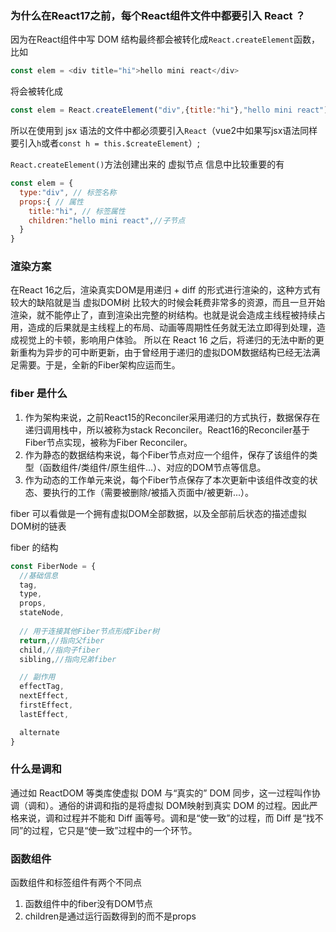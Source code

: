 ### 为什么在React17之前，每个React组件文件中都要引入 React ？
因为在React组件中写 DOM 结构最终都会被转化成`React.createElement`函数，比如
```js
const elem = <div title="hi">hello mini react</div>
```
将会被转化成
```js
const elem = React.createElement("div",{title:"hi"},"hello mini react");
```
所以在使用到 jsx 语法的文件中都必须要引入`React`（vue2中如果写jsx语法同样要引入`h`或者`const h = this.$createElement`）;

`React.createElement()`方法创建出来的 虚拟节点 信息中比较重要的有
```js
const elem = {
  type:"div", // 标签名称
  props:{ // 属性
    title:"hi", // 标签属性
    children:"hello mini react",//子节点
  }
}
```

### 渲染方案
在React 16之后，渲染真实DOM是用递归 + diff 的形式进行渲染的，这种方式有较大的缺陷就是当 虚拟DOM树 比较大的时候会耗费非常多的资源，而且一旦开始渲染，就不能停止了，直到渲染出完整的树结构。也就是说会造成主线程被持续占⽤，造成的后果就是主线程上的布局、动画等周期性任务就⽆法立即得到处理，造成视觉上的卡顿，影响⽤户体验。
所以在 React 16 之后，将递归的无法中断的更新重构为异步的可中断更新，由于曾经用于递归的虚拟DOM数据结构已经无法满足需要。于是，全新的Fiber架构应运而生。

### fiber 是什么
1. 作为架构来说，之前React15的Reconciler采用递归的方式执行，数据保存在递归调用栈中，所以被称为stack Reconciler。React16的Reconciler基于Fiber节点实现，被称为Fiber Reconciler。
2. 作为静态的数据结构来说，每个Fiber节点对应一个组件，保存了该组件的类型（函数组件/类组件/原生组件...）、对应的DOM节点等信息。
3. 作为动态的工作单元来说，每个Fiber节点保存了本次更新中该组件改变的状态、要执行的工作（需要被删除/被插入页面中/被更新...）。

fiber 可以看做是一个拥有虚拟DOM全部数据，以及全部前后状态的描述虚拟DOM树的链表

fiber 的结构
```js
const FiberNode = {
  //基础信息
  tag,
  type,
  props,
  stateNode,
  
  // 用于连接其他Fiber节点形成Fiber树
  return,//指向父fiber
  child,//指向子fiber
  sibling,//指向兄弟fiber

  // 副作用
  effectTag,
  nextEffect,
  firstEffect,
  lastEffect,

  alternate
}
```

### 什么是调和
通过如 ReactDOM 等类库使虚拟 DOM 与“真实的” DOM 同步，这一过程叫作协调（调和）。通俗的讲调和指的是将虚拟 DOM映射到真实 DOM 的过程。因此严格来说，调和过程并不能和 Diff 画等号。调和是“使一致”的过程，而 Diff 是“找不同”的过程，它只是“使一致”过程中的一个环节。

### 函数组件
函数组件和标签组件有两个不同点
1. 函数组件中的fiber没有DOM节点
2. children是通过运行函数得到的而不是props



